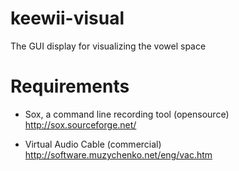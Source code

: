 keewii-visual
=============

The GUI display for visualizing the vowel space


Requirements
============

* Sox, a command line recording tool (opensource)
http://sox.sourceforge.net/

* Virtual Audio Cable (commercial)
http://software.muzychenko.net/eng/vac.htm
